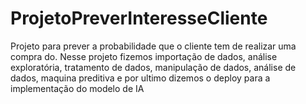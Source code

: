 # ProjetoPreverInteresseCliente
Projeto para prever a probabilidade que o cliente tem de realizar uma compra do. Nesse projeto fizemos importação de dados, análise exploratória, tratamento de dados, manipulação de dados, análise de dados, maquina preditiva e por ultimo dizemos o deploy para a implementação do modelo de IA
